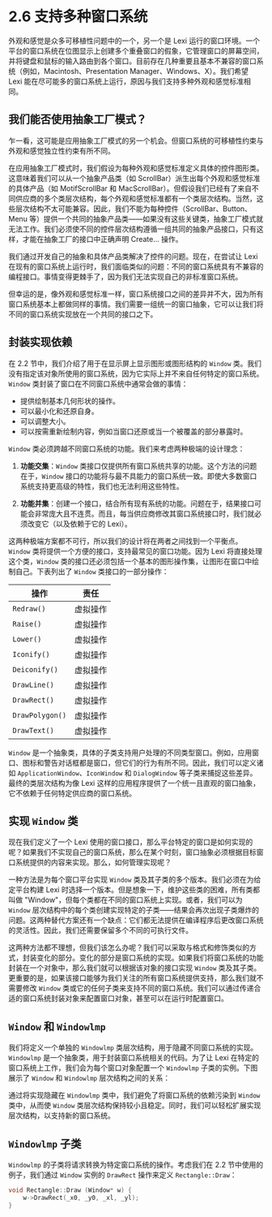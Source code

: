 # 2.6 支持多种窗口系统

外观和感觉是众多可移植性问题中的一个，另一个是 Lexi 运行的窗口环境。一个平台的窗口系统在位图显示上创建多个重叠窗口的假象，它管理窗口的屏幕空间，并将键盘和鼠标的输入路由到各个窗口。目前存在几种重要且基本不兼容的窗口系统（例如，Macintosh、Presentation Manager、Windows、X）。我们希望 Lexi 能在尽可能多的窗口系统上运行，原因与我们支持多种外观和感觉标准相同。

## 我们能否使用抽象工厂模式？

乍一看，这可能是应用抽象工厂模式的另一个机会。但窗口系统的可移植性约束与外观和感觉独立性约束有所不同。

在应用抽象工厂模式时，我们假设为每种外观和感觉标准定义具体的控件图形类。这意味着我们可以从一个抽象产品类（如 ScrollBar）派生出每个外观和感觉标准的具体产品（如 MotifScrollBar 和 MacScrollBar）。但假设我们已经有了来自不同供应商的多个类层次结构，每个外观和感觉标准都有一个类层次结构。当然，这些层次结构不太可能兼容。因此，我们不能为每种控件（ScrollBar、Button、Menu 等）提供一个共同的抽象产品类——如果没有这些关键类，抽象工厂模式就无法工作。我们必须使不同的控件层次结构遵循一组共同的抽象产品接口，只有这样，才能在抽象工厂的接口中正确声明 Create... 操作。

我们通过开发自己的抽象和具体产品类解决了控件的问题。现在，在尝试让 Lexi 在现有的窗口系统上运行时，我们面临类似的问题：不同的窗口系统具有不兼容的编程接口。事情变得更棘手了，因为我们无法实现自己的非标准窗口系统。

但幸运的是，像外观和感觉标准一样，窗口系统接口之间的差异并不大，因为所有窗口系统基本上都做同样的事情。我们需要一组统一的窗口抽象，它可以让我们将不同的窗口系统实现放在一个共同的接口之下。

## 封装实现依赖

在 2.2 节中，我们介绍了用于在显示屏上显示图形或图形结构的 `Window` 类。我们没有指定该对象所使用的窗口系统，因为它实际上并不来自任何特定的窗口系统。`Window` 类封装了窗口在不同窗口系统中通常会做的事情：

- 提供绘制基本几何形状的操作。
- 可以最小化和还原自身。
- 可以调整大小。
- 可以按需重新绘制内容，例如当窗口还原或当一个被覆盖的部分暴露时。

`Window` 类必须跨越不同窗口系统的功能。我们来考虑两种极端的设计理念：

1. **功能交集**：`Window` 类接口仅提供所有窗口系统共享的功能。这个方法的问题在于，`Window` 接口的功能将与最不具能力的窗口系统一致。即使大多数窗口系统支持更高级的特性，我们也无法利用这些特性。
   
2. **功能并集**：创建一个接口，结合所有现有系统的功能。问题在于，结果接口可能会非常庞大且不连贯。而且，每当供应商修改其窗口系统接口时，我们就必须改变它（以及依赖于它的 Lexi）。

这两种极端方案都不可行，所以我们的设计将在两者之间找到一个平衡点。`Window` 类将提供一个方便的接口，支持最常见的窗口功能。因为 Lexi 将直接处理这个类，`Window` 类的接口还必须包括一个基本的图形操作集，让图形在窗口中绘制自己。下表列出了 `Window` 类接口的一部分操作：

| 操作            | 责任          |
|-----------------|---------------|
| `Redraw()`      | 虚拟操作      |
| `Raise()`       | 虚拟操作      |
| `Lower()`       | 虚拟操作      |
| `Iconify()`     | 虚拟操作      |
| `Deiconify()`   | 虚拟操作      |
| `DrawLine()`    | 虚拟操作      |
| `DrawRect()`    | 虚拟操作      |
| `DrawPolygon()` | 虚拟操作      |
| `DrawText()`    | 虚拟操作      |

`Window` 是一个抽象类，具体的子类支持用户处理的不同类型窗口。例如，应用窗口、图标和警告对话框都是窗口，但它们的行为有所不同。因此，我们可以定义诸如 `ApplicationWindow`、`IconWindow` 和 `DialogWindow` 等子类来捕捉这些差异。最终的类层次结构为像 Lexi 这样的应用程序提供了一个统一且直观的窗口抽象，它不依赖于任何特定供应商的窗口系统。

## 实现 `Window` 类

现在我们定义了一个 Lexi 使用的窗口接口，那么平台特定的窗口是如何实现的呢？如果我们不实现自己的窗口系统，那么在某个时刻，窗口抽象必须根据目标窗口系统提供的内容来实现。那么，如何管理实现呢？

一种方法是为每个窗口平台实现 `Window` 类及其子类的多个版本。我们必须在为给定平台构建 Lexi 时选择一个版本。但是想象一下，维护这些类的困难，所有类都叫做 "Window"，但每个类都在不同的窗口系统上实现。或者，我们可以为 `Window` 层次结构中的每个类创建实现特定的子类——结果会再次出现子类爆炸的问题。这两种替代方案还有一个缺点：它们都无法提供在编译程序后更改窗口系统的灵活性。因此，我们还需要保留多个不同的可执行文件。

这两种方法都不理想，但我们该怎么办呢？我们可以采取与格式和修饰类似的方式，封装变化的部分。变化的部分是窗口系统的实现。如果我们将窗口系统的功能封装在一个对象中，那么我们就可以根据该对象的接口实现 `Window` 类及其子类。更重要的是，如果该接口能够为我们关注的所有窗口系统提供支持，那么我们就不需要修改 `Window` 类或它的任何子类来支持不同的窗口系统。我们可以通过传递合适的窗口系统封装对象来配置窗口对象，甚至可以在运行时配置窗口。

## `Window` 和 `Windowlmp`

我们将定义一个单独的 `Windowlmp` 类层次结构，用于隐藏不同窗口系统的实现。`Windowlmp` 是一个抽象类，用于封装窗口系统相关的代码。为了让 Lexi 在特定的窗口系统上工作，我们会为每个窗口对象配置一个 `Windowlmp` 子类的实例。下图展示了 `Window` 和 `Windowlmp` 层次结构之间的关系：

通过将实现隐藏在 `Windowlmp` 类中，我们避免了将窗口系统的依赖污染到 `Window` 类中，从而使 `Window` 类层次结构保持较小且稳定。同时，我们可以轻松扩展实现层次结构，以支持新的窗口系统。

## `Windowlmp` 子类

`Windowlmp` 的子类将请求转换为特定窗口系统的操作。考虑我们在 2.2 节中使用的例子，我们通过 `Window` 实例的 `DrawRect` 操作来定义 `Rectangle::Draw`：

```cpp
void Rectangle::Draw (Window* w) {
    w->DrawRect(_x0, _y0, _xl, _yl);
}
